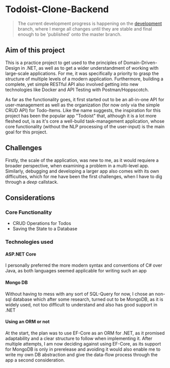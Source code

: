 # Todoist-Clone-Backend

> The current development progress is happening on the [development](https://github.com/Legolas2222/TodoistBackend/tree/development) branch, where I merge all changes until they are stable and final enough to be 'published' onto the master branch. 

## Aim of this project
This is a practice project to get used to the principles of Domain-Driven-Design in .NET, as well as to get a wider understandment of working with large-scale applications. 
For me, it was specifically a priority to grasp the structure of multiple levels of a modern application. 
Furthermore, building a complete, yet simple RESTful API also involved getting into new technologies like Docker and API Testing with Postman/Hoppscotch.

As far as the functionality goes, it first started out to be an all-in-one API for user-management as well as the organization (for now only via the simple CRUD API) for Todo-Items. 
Like the name suggests, the inspiration for this project has been the popular app "Todoist" that, although it is a lot more fleshed out, is as it's core a well-build task-management application, whose core functionality (without the NLP processing of the user-input) is the main goal for this project.

## Challenges 
Firstly, the scale of the application, was new to me, as it would requiere a broader perspective, when examining a problem in a multi-level app. 
Similarly, debugging and developing a larger app also comes with its own difficulties, which for me have been the first challenges, when I have to dig through a *deep* callstack. 

## Considerations

### Core Functionality 
- CRUD Operations for Todos
- Saving the State to a Database


### Technologies used 

#### ASP.NET Core
I personally preferred the more modern syntax and conventions of C# over Java, as both languages seemed applicable for writing such an app

#### Mongo DB
Without having to mess with any sort of SQL-Query for now, I chose an non-sql database which after some research, turned out to be MongoDB, as it is widely used, not too difficult to understand and also has good support in .NET

#### Using an ORM or not 
At the start, the plan was to use EF-Core as an ORM for .NET, as it promised adaptability and a clear structure to follow when implementing it. After multiple attempts, I am now deciding against using EF-Core, as its support for MongoDB is only in prerelease and avoiding it would also enable me to write my own DB abstraction and give the data-flow process through the app a second consideration.